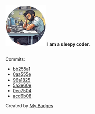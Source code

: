 <img src="https://github.com/my-badges/my-badges/blob/master/src/all-badges/time-of-commit/sleepy-coder.png?raw=true" alt="I am a sleepy coder." title="I am a sleepy coder." width="128">
<strong>I am a sleepy coder.</strong>
<br><br>

Commits:

- <a href="https://github.com/wcrum/wcrum/commit/bb255a1a20b8a25cd11f456d35cc22545ee52a9d">bb255a1</a>
- <a href="https://github.com/wcrum/wcrum/commit/0aa555e265609949841c943e89df0417d69fe4c6">0aa555e</a>
- <a href="https://github.com/validator-labs/validator-plugin-kubescape/commit/96a1825fb157d227b67e2764bec155ecb1dc0d86">96a1825</a>
- <a href="https://github.com/wcrum/wcrum/commit/5a3e60e50f316719ea545f3e7581c6dc35083a0f">5a3e60e</a>
- <a href="https://github.com/wcrum/wcrum/commit/0ec7504d5a83188d237f3ce0ba5509082f74d803">0ec7504</a>
- <a href="https://github.com/wcrum/wcrum/commit/acd6b082fa448dea4ba1912bc42896c1618ace75">acd6b08</a>


Created by <a href="https://github.com/my-badges/my-badges">My Badges</a>